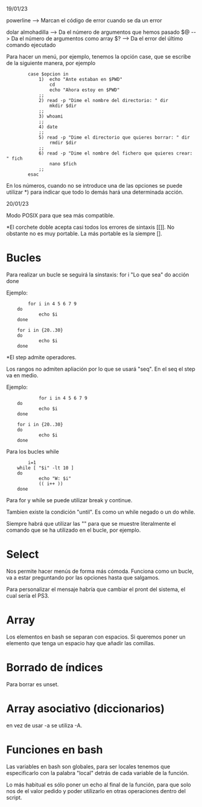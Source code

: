 19/01/23

powerline --> Marcan el código de error cuando se da un error

dolar almohadilla --> Da el número de argumentos que hemos pasado
$@ --> Da el número de argumentos como array
$? --> Da el error del último comando ejecutado

Para hacer un menú, por ejemplo, tenemos la opción case, que se escribe de la siguiente manera, por ejemplo

            case $opcion in 
                1) 	echo "Ante estaban en $PWD"
                    cd
                    echo "Ahora estoy en $PWD"
                ;;
                2) read -p "Dime el nombre del directorio: " dir
                    mkdir $dir
                ;;
                3) whoami
                ;;
                4) date
                ;;
                5) read -p "Dime el directorio que quieres borrar: " dir
                    rmdir $dir
                ;;
                6) read -p "Dime el nombre del fichero que quieres crear: " fich
                    nano $fich
                ;; 
            esac

En los números, cuando no se introduce una de las opciones se puede utilizar *) para indicar que todo lo demás hará una determinada acción.

20/01/23

Modo POSIX para que sea más compatible.

*El corchete doble acepta casi todos los errores de sintaxis [[]]. No obstante no es muy portable. La más portable es la siempre [].

# Bucles

Para realizar un bucle se seguirá la sinstaxis: 
    for i "Lo que sea"
    do
        acción
    done

Ejemplo: 

            for i in 4 5 6 7 9
        do 
                echo $i
        done

        for i in {20..30}
        do 
                echo $i
        done

*El step admite operadores.

Los rangos no admiten apliación por lo que se usará "seq". En el seq el step va en medio.

Ejemplo: 

                for i in 4 5 6 7 9
        do 
                echo $i
        done

        for i in {20..30}
        do 
                echo $i
        done


Para los bucles while

            i=1
        while [ "$i" -lt 10 ]
        do
                echo "W: $i"
                (( i++ ))
        done


Para for y while se puede utilizar break y continue.

Tambien existe la condición "until". Es como un while negado o un do while.

Siempre habrá que utilizar las "" para que se muestre literalmente el comando que se ha utilizado en el bucle, por ejemplo.

# Select

Nos permite hacer menús de forma más cómoda. Funciona como un bucle, va a estar preguntando por las opciones hasta que salgamos.

Para personalizar el mensaje habría que cambiar el pront del sistema, el cual sería el PS3.

# Array

Los elementos en bash se separan con espacios. Si queremos poner un elemento que tenga un espacio hay que añadir las comillas.

# Borrado de índices

Para borrar es unset.

# Array asociativo (diccionarios)

en vez de usar -a se utiliza -A.

# Funciones en bash

Las variables en bash son globales, para ser locales tenemos que especificarlo con la palabra "local" detrás de cada variable de la función.

Lo más habitual es sólo poner un echo al final de la función, para que solo nos de el valor pedido y poder utilizarlo en otras operaciones dentro del script.